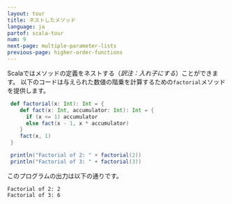 ```yaml
---
layout: tour
title: ネストしたメソッド
language: ja
partof: scala-tour
num: 9
next-page: multiple-parameter-lists
previous-page: higher-order-functions
---
```


Scalaではメソッドの定義をネストする（_訳注：入れ子にする_）ことができます。
以下のコードは与えられた数値の階乗を計算するための`factorial`メソッドを提供します。

```scala mdoc
 def factorial(x: Int): Int = {
    def fact(x: Int, accumulator: Int): Int = {
      if (x <= 1) accumulator
      else fact(x - 1, x * accumulator)
    }  
    fact(x, 1)
 }

 println("Factorial of 2: " + factorial(2))
 println("Factorial of 3: " + factorial(3))
```

このプログラムの出力は以下の通りです。

```
Factorial of 2: 2
Factorial of 3: 6
```

